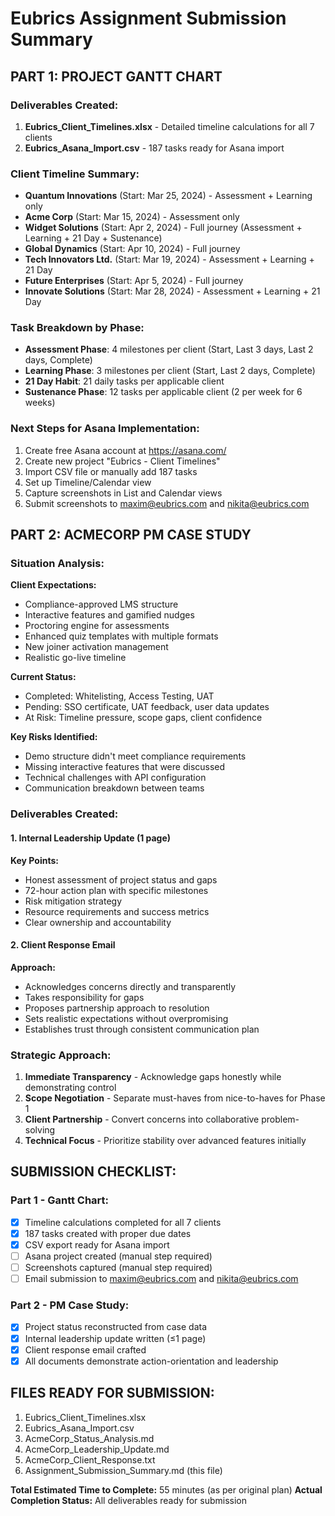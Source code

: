 # Eubrics Assignment Submission Summary

## PART 1: PROJECT GANTT CHART

### Deliverables Created:
1. **Eubrics_Client_Timelines.xlsx** - Detailed timeline calculations for all 7 clients
2. **Eubrics_Asana_Import.csv** - 187 tasks ready for Asana import

### Client Timeline Summary:
- **Quantum Innovations** (Start: Mar 25, 2024) - Assessment + Learning only
- **Acme Corp** (Start: Mar 15, 2024) - Assessment only
- **Widget Solutions** (Start: Apr 2, 2024) - Full journey (Assessment + Learning + 21 Day + Sustenance)
- **Global Dynamics** (Start: Apr 10, 2024) - Full journey
- **Tech Innovators Ltd.** (Start: Mar 19, 2024) - Assessment + Learning + 21 Day
- **Future Enterprises** (Start: Apr 5, 2024) - Full journey
- **Innovate Solutions** (Start: Mar 28, 2024) - Assessment + Learning + 21 Day

### Task Breakdown by Phase:
- **Assessment Phase**: 4 milestones per client (Start, Last 3 days, Last 2 days, Complete)
- **Learning Phase**: 3 milestones per client (Start, Last 2 days, Complete)
- **21 Day Habit**: 21 daily tasks per applicable client
- **Sustenance Phase**: 12 tasks per applicable client (2 per week for 6 weeks)

### Next Steps for Asana Implementation:
1. Create free Asana account at https://asana.com/
2. Create new project "Eubrics - Client Timelines"
3. Import CSV file or manually add 187 tasks
4. Set up Timeline/Calendar view
5. Capture screenshots in List and Calendar views
6. Submit screenshots to maxim@eubrics.com and nikita@eubrics.com

## PART 2: ACMECORP PM CASE STUDY

### Situation Analysis:
**Client Expectations:**
- Compliance-approved LMS structure
- Interactive features and gamified nudges
- Proctoring engine for assessments
- Enhanced quiz templates with multiple formats
- New joiner activation management
- Realistic go-live timeline

**Current Status:**
- Completed: Whitelisting, Access Testing, UAT
- Pending: SSO certificate, UAT feedback, user data updates
- At Risk: Timeline pressure, scope gaps, client confidence

**Key Risks Identified:**
- Demo structure didn't meet compliance requirements
- Missing interactive features that were discussed
- Technical challenges with API configuration
- Communication breakdown between teams

### Deliverables Created:

#### 1. Internal Leadership Update (1 page)
**Key Points:**
- Honest assessment of project status and gaps
- 72-hour action plan with specific milestones
- Risk mitigation strategy
- Resource requirements and success metrics
- Clear ownership and accountability

#### 2. Client Response Email
**Approach:**
- Acknowledges concerns directly and transparently
- Takes responsibility for gaps
- Proposes partnership approach to resolution
- Sets realistic expectations without overpromising
- Establishes trust through consistent communication plan

### Strategic Approach:
1. **Immediate Transparency** - Acknowledge gaps honestly while demonstrating control
2. **Scope Negotiation** - Separate must-haves from nice-to-haves for Phase 1
3. **Client Partnership** - Convert concerns into collaborative problem-solving
4. **Technical Focus** - Prioritize stability over advanced features initially

## SUBMISSION CHECKLIST:

### Part 1 - Gantt Chart:
- [x] Timeline calculations completed for all 7 clients
- [x] 187 tasks created with proper due dates
- [x] CSV export ready for Asana import
- [ ] Asana project created (manual step required)
- [ ] Screenshots captured (manual step required)
- [ ] Email submission to maxim@eubrics.com and nikita@eubrics.com

### Part 2 - PM Case Study:
- [x] Project status reconstructed from case data
- [x] Internal leadership update written (≤1 page)
- [x] Client response email crafted
- [x] All documents demonstrate action-orientation and leadership

## FILES READY FOR SUBMISSION:
1. Eubrics_Client_Timelines.xlsx
2. Eubrics_Asana_Import.csv
3. AcmeCorp_Status_Analysis.md
4. AcmeCorp_Leadership_Update.md
5. AcmeCorp_Client_Response.txt
6. Assignment_Submission_Summary.md (this file)

**Total Estimated Time to Complete:** 55 minutes (as per original plan)
**Actual Completion Status:** All deliverables ready for submission
